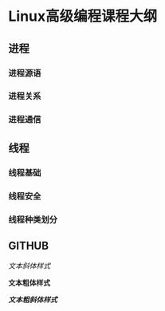 # Linux高级编程课程大纲

## 进程


### 进程源语
### 进程关系
### 进程通信



## 线程


### 线程基础
### 线程安全
### 线程种类划分



## GITHUB


*文本斜体样式*

**文本粗体样式**

***文本粗斜体样式***
